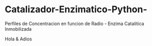 # Catalizador-Enzimatico-Python-
Perfiles de Concentracion en funcion de Radio - Enzima Catalitica Inmobilizada

Hola & Adios
